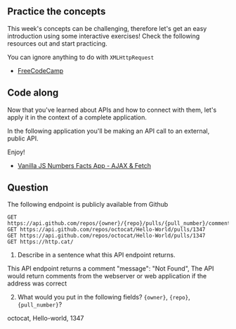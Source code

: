 ## Practice the concepts

This week's concepts can be challenging, therefore let's get an easy introduction using some interactive exercises! Check the following resources out and start practicing.

You can ignore anything to do with `XMLHttpRequest`

- [FreeCodeCamp](https://www.freecodecamp.org/news/a-practical-es6-guide-on-how-to-perform-http-requests-using-the-fetch-api-594c3d91a547/)

## Code along

Now that you've learned about APIs and how to connect with them, let's apply it in the context of a complete application.

In the following application you'll be making an API call to an external, public API.

Enjoy!

- [Vanilla JS Numbers Facts App - AJAX & Fetch](https://www.youtube.com/watch?v=tUE2Nic21BA)

## Question

The following endpoint is publicly available from Github

    GET https://api.github.com/repos/{owner}/{repo}/pulls/{pull_number}/comments
    GET https://api.github.com/repos/octocat/Hello-World/pulls/1347
    GET https://api.github.com/repos/octocat/Hello-World/pulls/1347
    GET https://http.cat/

1. Describe in a sentence what this API endpoint returns.

This API endpoint returns a comment "message": "Not Found",
The API would return comments from the webserver or web application if the address was correct

2. What would you put in the following fields? `{owner}`, `{repo}`, `{pull_number}`?

octocat, Hello-world, 1347

